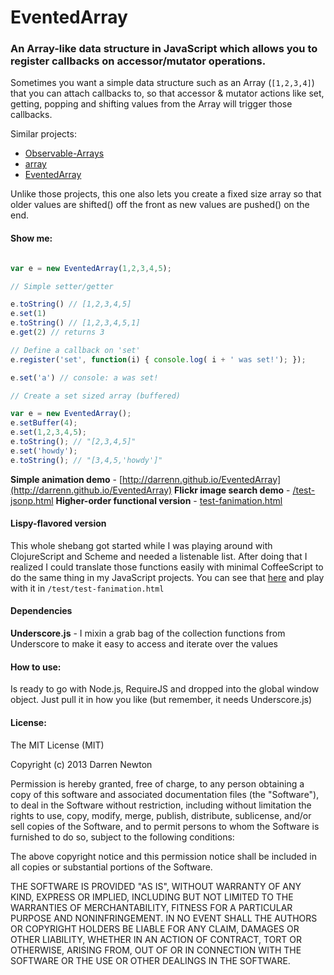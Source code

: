 # EventedArray

###  An Array-like data structure in JavaScript which allows you to register callbacks on accessor/mutator operations.

Sometimes you want a simple data structure such as an Array
(`[1,2,3,4]`) that you can attach callbacks to, so that accessor &
mutator actions like set, getting, popping and shifting values from the Array will trigger
those callbacks.

Similar projects:

* [Observable-Arrays](https://github.com/mennovanslooten/Observable-Arrays)
* [array](https://github.com/MatthewMueller/array)
* [EventedArray](https://github.com/adjohnson916/EventedArray)

Unlike those projects, this one also lets you create a fixed size
array so that older values are shifted() off the front as new values
are pushed() on the end.

#### Show me:

```javascript

var e = new EventedArray(1,2,3,4,5);

// Simple setter/getter

e.toString() // [1,2,3,4,5]
e.set(1)
e.toString() // [1,2,3,4,5,1]
e.get(2) // returns 3

// Define a callback on 'set'
e.register('set', function(i) { console.log( i + ' was set!'); });

e.set('a') // console: a was set!

// Create a set sized array (buffered)

var e = new EventedArray();
e.setBuffer(4);
e.set(1,2,3,4,5);
e.toString(); // "[2,3,4,5]"
e.set('howdy');
e.toString(); // "[3,4,5,'howdy']"

```

**Simple animation demo** -
  [http://darrenn.github.io/EventedArray](http://darrenn.github.io/EventedArray)
**Flickr image search demo** -
  [/test-jsonp.html](http://darrenn.github.io/EventedArray/test-jsonp.html)
**Higher-order functional version** - [test-fanimation.html](http://darrenn.github.io/EventedArray/test-fanimation.html)


#### Lispy-flavored version

This whole shebang got started while I was playing around with
ClojureScript and Scheme and needed a listenable list. After doing
that I realized I could translate those functions easily with minimal
CoffeeScript to do the same thing in my JavaScript projects. You can
see that
[here](https://github.com/DarrenN/EventedArray/blob/master/source/coffee/FEventedArray.coffee)
and play with it in `/test/test-fanimation.html`

#### Dependencies

**Underscore.js** - I mixin a grab bag of the collection functions from Underscore to make it easy to access and iterate over the values

#### How to use:

Is ready to go with Node.js, RequireJS and dropped into the global window object. Just pull it in how you like (but remember, it needs Underscore.js)

#### License:

The MIT License (MIT)

Copyright (c) 2013 Darren Newton

Permission is hereby granted, free of charge, to any person obtaining a copy of
this software and associated documentation files (the "Software"), to deal in
the Software without restriction, including without limitation the rights to
use, copy, modify, merge, publish, distribute, sublicense, and/or sell copies of
the Software, and to permit persons to whom the Software is furnished to do so,
subject to the following conditions:

The above copyright notice and this permission notice shall be included in all
copies or substantial portions of the Software.

THE SOFTWARE IS PROVIDED "AS IS", WITHOUT WARRANTY OF ANY KIND, EXPRESS OR
IMPLIED, INCLUDING BUT NOT LIMITED TO THE WARRANTIES OF MERCHANTABILITY, FITNESS
FOR A PARTICULAR PURPOSE AND NONINFRINGEMENT. IN NO EVENT SHALL THE AUTHORS OR
COPYRIGHT HOLDERS BE LIABLE FOR ANY CLAIM, DAMAGES OR OTHER LIABILITY, WHETHER
IN AN ACTION OF CONTRACT, TORT OR OTHERWISE, ARISING FROM, OUT OF OR IN
CONNECTION WITH THE SOFTWARE OR THE USE OR OTHER DEALINGS IN THE SOFTWARE.
